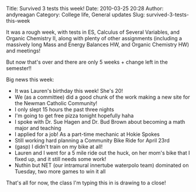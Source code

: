 Title: Survived 3 tests this week!
Date: 2010-03-25 20:28
Author: andyreagan
Category: College life, General updates
Slug: survived-3-tests-this-week

It was a rough week, with tests in ES, Calculus of Several Variables,
and Organic Chemistry II, along with plenty of other assignments
(including a massively long Mass and Energy Balances HW, and Organic
Chemistry HW) and meetings!

But now that's over and there are only 5 weeks + change left in the
semester!!

Big news this week:

-   It was Lauren's birthday this week! She's 20!
-   We (as a committee) did a good chunk of the work making a new site
    for the Newman Catholic Community!
-   I only slept 15 hours the past three nights
-   I'm going to get free pizza tonight hopefully haha
-   I spoke with Dr. Sue Hagen and Dr. Bud Brown about becoming a math
    major and teaching
-   I applied for a job! As a part-time mechanic at Hokie Spokes
-   Still working hard planning a Community Bike Ride for April 23rd
-   (gasp) I didn't train on my bike at all!
-   Lauren and I went for a 5 mile ride out the huck, on her mom's bike
    that I fixed up, and it still needs some work!
-   Nuthin but NET (our intramural innertube waterpolo team) dominated
    on Tuesday, two more games to win it all

That's all for now, the class I'm typing this in is drawing to a close!
